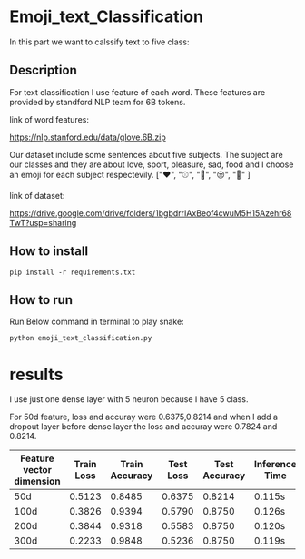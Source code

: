 # Emoji_text_Classification

In this part we want to calssify text to five class:



## Description

For text classification I use feature of each word. These features are provided by standford NLP team for 6B tokens.

link of word features:

https://nlp.stanford.edu/data/glove.6B.zip

Our dataset include some sentences about five subjects. The subject are our classes and they are about love, sport, pleasure, sad, food and I choose an emoji for each subject respectevily.  ["❤️", "⚾", "🙂", "😒", "🍴" ]

link of dataset:

https://drive.google.com/drive/folders/1bgbdrrIAxBeof4cwuM5H15Azehr68TwT?usp=sharing

## How to install

```
pip install -r requirements.txt
```

##  How to run

Run Below command in terminal to play snake:

```
python emoji_text_classification.py
```


# results

I use just one dense layer with 5 neuron because I have 5 class.

For 50d feature, loss and accuray were 0.6375,0.8214 and when I add a dropout layer before dense layer the loss and accuray were 0.7824 and 0.8214.

| Feature vector dimension  | Train Loss | Train Accuracy  | Test Loss | Test Accuracy  | Inference Time |
| ------------- | ------------- | ------------- | ------------- | ------------- | ------------- |
| 50d  | 0.5123  | 0.8485  | 0.6375  | 0.8214  | 0.115s  |
| 100d  | 0.3826  | 0.9394  | 0.5790  | 0.8750  | 0.126s  |
| 200d  | 0.3844  | 0.9318  | 0.5583  | 0.8750  | 0.120s  |
| 300d  | 0.2233  | 0.9848  | 0.5236  | 0.8750  | 0.119s  |





